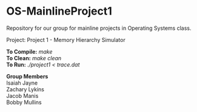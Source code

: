 # OS-MainlineProject1
Repository for our group for mainline projects in Operating Systems class.

Project: Project 1 - Memory Hierarchy Simulator

**To Compile:** *make*<br/>
**To Clean:** *make clean*<br/>
**To Run:** *./project1 < trace.dat*

**Group Members**<br/>
Isaiah Jayne<br/>
Zachary Lykins<br/>
Jacob Manis<br/>
Bobby Mullins
